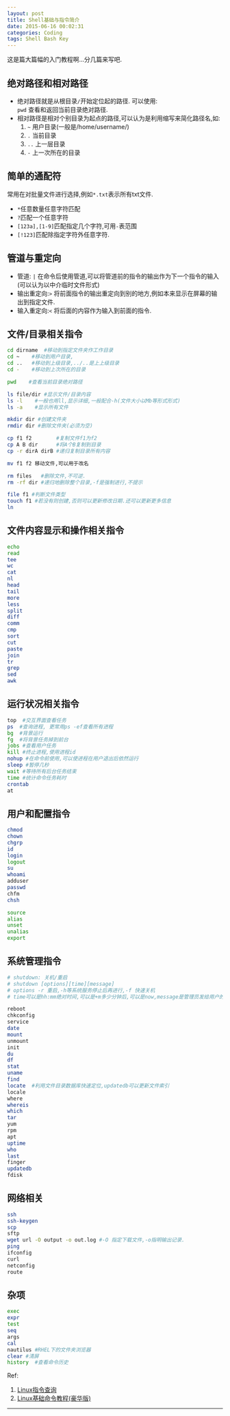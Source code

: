 ```yaml
---
layout: post
title: Shell基础与指令简介
date: 2015-06-16 00:02:31
categories: Coding
tags: Shell Bash Key
---
```

这是篇大篇幅的入门教程啊...分几篇来写吧.

## 绝对路径和相对路径
- 绝对路径就是从根目录`/`开始定位起的路径. 可以使用:  
`pwd` 查看和返回当前目录绝对路径.
- 相对路径是相对个别目录为起点的路径,可以认为是利用缩写来简化路径名,如:
  1. `~` 用户目录(一般是/home/username/)
  2. `.` 当前目录
  3. `..` 上一层目录
  4. `-` 上一次所在的目录

## 简单的通配符
常用在对批量文件进行选择,例如`*.txt`表示所有txt文件.

- `*`任意数量任意字符匹配
- `?`匹配一个任意字符
- `[123a],[1-9]`匹配指定几个字符,可用`-`表范围
- `[!123]`匹配除指定字符外任意字符.

## 管道与重定向

- 管道: `|` 在命令后使用管道,可以将管道前的指令的输出作为下一个指令的输入(可以认为以中介临时文件形式)
- 输出重定向:`>` 将前面指令的输出重定向到别的地方,例如本来显示在屏幕的输出到指定文件.
- 输入重定向:`<` 将后面的内容作为输入到前面的指令. 

## 文件/目录相关指令

~~~ bash
cd dirname  #移动到指定文件夹作工作目录
cd ~	#移动到用户目录,
cd ..	#移动到上级目录,../..是上上级目录
cd -	#移动到上次所在的目录

pwd    #查看当前目录绝对路径

ls file/dir #显示文件/目录内容
ls -l    #一般也用ll,显示详细,一般配合-h(文件大小以Mb等形式形式)
ls -a    #显示所有文件

mkdir dir #创建文件夹
rmdir dir #删除文件夹(必须为空)

cp f1 f2        #复制文件f1为f2
cp A B dir      #将A个B复制到目录
cp -r dirA dirB #递归复制目录所有内容

mv f1 f2 移动文件,可以用于改名

rm files   #删除文件,不可逆.
rm -rf dir #递归地删除整个目录,-f是强制进行,不提示

file f1 #判断文件类型
touch f1 #若没有则创建,否则可以更新修改日期.还可以更新更多信息
ln  
~~~

## 文件内容显示和操作相关指令

~~~ bash
echo 
read
tee
wc
cat
nl
head
tail
more
less
split
diff
comm
cmp
sort
cut
paste
join
tr
grep
sed
awk
~~~

## 运行状况相关指令

~~~ bash
top  #交互界面查看任务
ps  #查询进程, 更常用ps -ef查看所有进程
bg  #背景运行
fg  #将背景任务掉到前台
jobs #查看用户任务
kill #终止进程,使用进程id
nohup #在命令前使用,可以使进程在用户退出后依然运行
sleep #暂停几秒
wait #等待所有后台任务结束
time #统计命令任务耗时
crontab
at
~~~

## 用户和配置指令

~~~ bash
chmod
chown
chgrp
id
login
logout
su
whoami
adduser
passwd
chfm
chsh

source
alias
unset
unalias
export

~~~

## 系统管理指令

~~~ bash 
# shutdown: 关机/重启
# shutdown [options][time][message]
# options -r 重启,-h等系统服务停止后再进行,-f 快速关机
# time可以是hh:mm绝对时间,可以是+m多少分钟后,可以是now,message是管理员发给用户的提示.

reboot
chkconfig
service
date
mount
unmount
init
du
df
stat
uname
find
locate  #利用文件目录数据库快速定位,updatedb可以更新文件索引
locale 
where
whereis
which
tar
yum
rpm
apt
uptime
who
last
finger
updatedb
fdisk
~~~

## 网络相关

~~~ bash
ssh
ssh-keygen
scp
sftp
wget url -O output -o out.log #-O 指定下载文件,-o指明输出记录.
ping
ifconfig
curl
netconfig
route
~~~

## 杂项

~~~ bash
exec
expr
test
seq
args
cal
nautilus #RHEL下的文件夹浏览器
clear #清屏
history  #查看命令历史
~~~

Ref:
1. [Linux指令查询](http://man.linuxde.net/)
2. [Linux基础命令教程(豪华版)](http://www.ioesse.com/hqjs/upload/20102421923835325.pdf)



---
